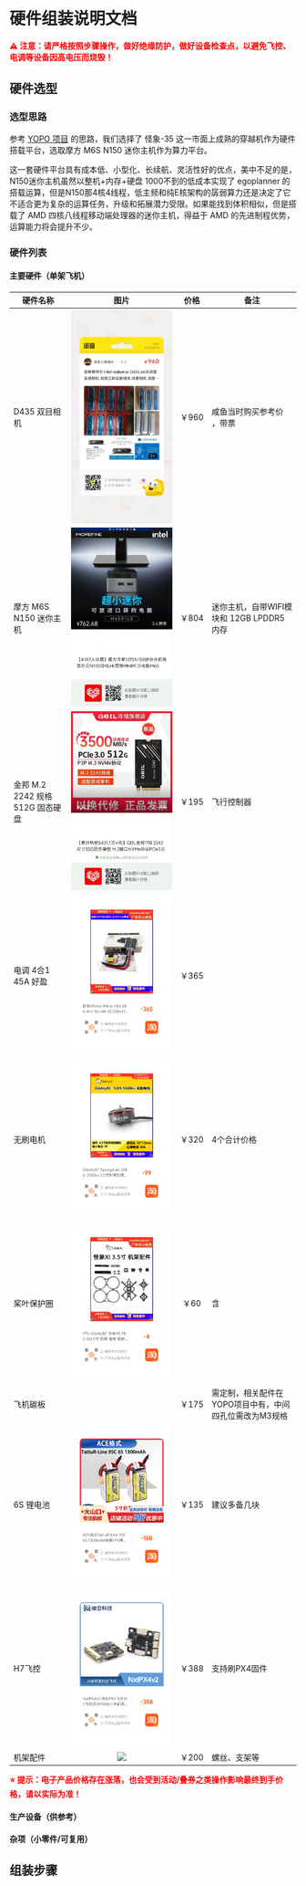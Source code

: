 # 硬件组装说明文档

<span style="color: red; font-weight: bold;">⚠️ 注意：请严格按照步骤操作，做好绝缘防护，做好设备检查点，以避免飞控、电调等设备因高电压而烧毁！</span>

## 硬件选型

### 选型思路

参考 [YOPO 项目](https://github.com/your-org/your-hardware-selection-guide) 的思路，我们选择了 怪象-35 这一市面上成熟的穿越机作为硬件搭载平台，选取摩方 M6S N150 迷你主机作为算力平台。

这一套硬件平台具有成本低、小型化、长续航、灵活性好的优点，美中不足的是，N150迷你主机虽然以整机+内存+硬盘 1000不到的低成本实现了 egoplanner 的搭载运算，但是N150那4核4线程，低主频和纯E核架构的孱弱算力还是决定了它不适合更为复杂的运算任务，升级和拓展潜力受限。如果能找到体积相似，但是搭载了 AMD 四核八线程移动端处理器的迷你主机，得益于 AMD 的先进制程优势，运算能力将会提升不少。

### 硬件列表

#### 主要硬件（单架飞机）

| 硬件名称         | 图片           | 价格      | 备注               |
|------------------|:--------------:|:---------:|--------------------|
| D435 双目相机   | ![D435](hardware_images/D435.jpg) | ￥960    |  咸鱼当时购买参考价 ，带票        |
| 摩方 M6S N150 迷你主机    | ![M6S-N150](hardware_images/M6S-N150.jpg) | ￥804     | 迷你主机，自带WIFI模块和 12GB LPDDR5 内存  |
| 金邦 M.2 2242 规格 512G 固态硬盘       | ![GEIL-P3P-512G](hardware_images/GEIL-P3P-512G.jpg) | ￥195    | 飞行控制器          |
| 电调 4合1 45A 好盈    | ![ESC-45A](hardware_images/ESC-45A.png) | ￥365     |             |
| 无刷电机    | ![motor](hardware_images/motor.png) | ￥320   | 4个合计价格             |
| 桨叶保护圈          | ![Protect](hardware_images/Protect.jpg) | ￥60     | 含            |
| 飞机碳板     |  | ￥175     | 需定制，相关配件在YOPO项目中有，中间四孔位需改为M3规格            |
| 6S 锂电池  | ![Battery](hardware_images/Battery.png) | ￥135     | 建议多备几块        |
| H7飞控         | ![H7-Ctrl](hardware_images/H7-Ctrl.png) | ￥388    | 支持刷PX4固件           |
| 机架配件          | ![](images/frame.jpg) | ￥200     | 螺丝、支架等        |

<span style="color: red; font-weight: bold;">⭐ 提示：电子产品价格存在涨落，也会受到活动/叠券之类操作影响最终到手价格，请以实际为准！</span>

#### 生产设备（供参考）

#### 杂项（小零件/可复用）

## 组装步骤


